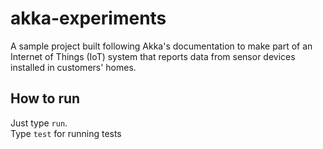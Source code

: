 # akka-experiments

A sample project built following Akka's documentation to make part of an Internet of Things (IoT) system that reports data from sensor devices installed in customers' homes. 

## How to run
Just type `run`.  
Type `test` for running tests
